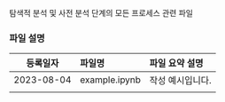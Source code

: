 탐색적 분석 및 사전 분석 단계의 모든 프로세스 관련 파일

### 파일 설명
|등록일자|파일명|파일 요약 설명|
|:--:|:--|:--|
|2023-08-04|example.ipynb|작성 예시입니다.|
||||